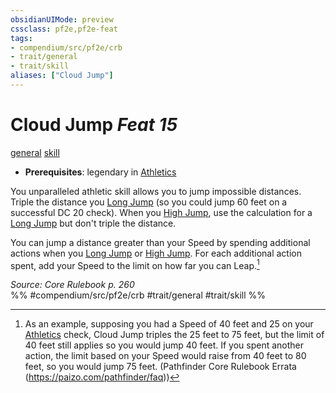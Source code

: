 ```yaml
---
obsidianUIMode: preview
cssclass: pf2e,pf2e-feat
tags:
- compendium/src/pf2e/crb
- trait/general
- trait/skill
aliases: ["Cloud Jump"]
---
```

# Cloud Jump  *Feat 15*  
[general](/rules/traits/general.md)  [skill](/rules/traits/skill.md)  

- **Prerequisites**: legendary in [Athletics](/compendium/skills.md#Athletics)

You unparalleled athletic skill allows you to jump impossible distances. Triple the distance you [Long Jump](/rules/actions/long-jump.md) (so you could jump 60 feet on a successful DC 20 check). When you [High Jump](/rules/actions/high-jump.md), use the calculation for a [Long Jump](/rules/actions/long-jump.md) but don't triple the distance.

You can jump a distance greater than your Speed by spending additional actions when you [Long Jump](/rules/actions/long-jump.md) or [High Jump](/rules/actions/high-jump.md). For each additional action spent, add your Speed to the limit on how far you can Leap.[^1]

[^1]: As an example, supposing you had a Speed of 40 feet and 25 on your [Athletics](/compendium/skills.md#Athletics) check, Cloud Jump triples the 25 feet to 75 feet, but the limit of 40 feet still applies so you would jump 40 feet. If you spent another action, the limit based on your Speed would raise from 40 feet to 80 feet, so you would jump 75 feet. (Pathfinder Core Rulebook Errata (https://paizo.com/pathfinder/faq))

*Source: Core Rulebook p. 260*  
%% #compendium/src/pf2e/crb #trait/general #trait/skill %%